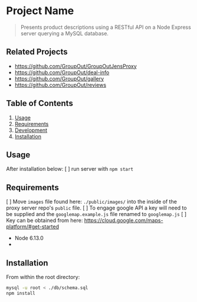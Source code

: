 # Project Name

> Presents product descriptions using a RESTful API
> on a Node Express server querying a MySQL database.

## Related Projects

- https://github.com/GroupOut/GroupOutJensProxy
- https://github.com/GroupOut/deal-info
- https://github.com/GroupOut/gallery
- https://github.com/GroupOut/reviews

## Table of Contents

1. [Usage](#Usage)
2. [Requirements](#requirements)
3. [Development](#development)
4. [Installation](#installation)

## Usage

After installation below:
  [ ] run server with `npm start`

## Requirements

  [ ] Move `images` file found here: `./public/images/`
      into the inside of the proxy server repo's `public` file.
  [ ] To engage google API a key will need to be supplied and the `googlemap.example.js` file renamed to `googlemap.js`
  [ ] Key can be obtained from here: <https://cloud.google.com/maps-platform/#get-started>

- Node 6.13.0
- 

## Installation

From within the root directory:

```sh
mysql -u root < ./db/schema.sql
npm install
```
